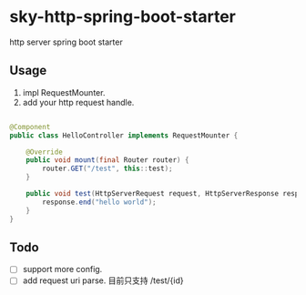 # sky-http-spring-boot-starter

http server spring boot starter

## Usage

1. impl RequestMounter.
2. add your http request handle.

```java

@Component
public class HelloController implements RequestMounter {

    @Override
    public void mount(final Router router) {
        router.GET("/test", this::test);
    }

    public void test(HttpServerRequest request, HttpServerResponse response) {
        response.end("hello world");
    }
}
```

## Todo

- [ ] support more config.
- [ ] add request uri parse. 目前只支持 /test/{id}